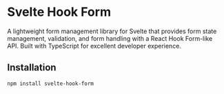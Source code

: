 # Svelte Hook Form

A lightweight form management library for Svelte that provides form state management, validation, and form handling with a React Hook Form-like API. Built with TypeScript for excellent developer experience.

## Installation

```bash
npm install svelte-hook-form
```

